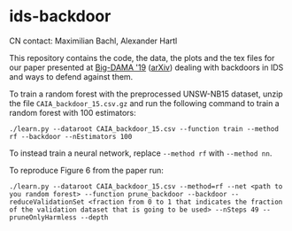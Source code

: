 # ids-backdoor
CN contact: Maximilian Bachl, Alexander Hartl

This repository contains the code, the data, the plots and the tex files for our paper presented at [Big-DAMA '19](https://dl.acm.org/citation.cfm?id=3366638) ([arXiv](https://arxiv.org/abs/1909.07866)) dealing with backdoors in IDS and ways to defend against them.

To train a random forest with the preprocessed UNSW-NB15 dataset, unzip the file `CAIA_backdoor_15.csv.gz` and run the following command to train a random forest with 100 estimators:

    ./learn.py --dataroot CAIA_backdoor_15.csv --function train --method rf --backdoor --nEstimators 100
    
To instead train a neural network, replace `--method rf` with `--method nn`. 

To reproduce Figure 6 from the paper run:

    ./learn.py --dataroot CAIA_backdoor_15.csv --method=rf --net <path to you random forest> --function prune_backdoor --backdoor --reduceValidationSet <fraction from 0 to 1 that indicates the fraction of the validation dataset that is going to be used> --nSteps 49 --pruneOnlyHarmless --depth
